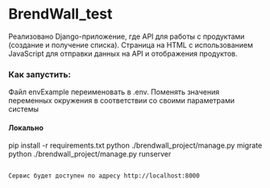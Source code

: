 # BrendWall_test
Реализовано Django-приложение, где
API для работы с продуктами (создание и получение списка).
Страница на HTML с использованием JavaScript для отправки данных на API и отображения продуктов.

### Как запустить:
Файл envExample переименовать в .env. Поменять значения переменных окружения в соответствии со своими параметрами системы

#### Локально
pip install -r requirements.txt
python ./brendwall_project/manage.py migrate
python ./brendwall_project/manage.py runserver
```

Сервис будет доступен по адресу http://localhost:8000
